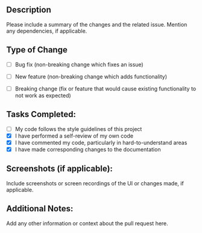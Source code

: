 ## Description

Please include a summary of the changes and the related issue. Mention any dependencies, if applicable.


## Type of Change


- [ ] Bug fix (non-breaking change which fixes an issue)
- [ ] New feature (non-breaking change which adds functionality)
- [ ] Breaking change (fix or feature that would cause existing functionality to not work as expected)


## Tasks Completed:

- [ ] My code follows the style guidelines of this project
- [X] I have performed a self-review of my own code
- [X] I have commented my code, particularly in hard-to-understand areas
- [X] I have made corresponding changes to the documentation

## Screenshots (if applicable):

Include screenshots or screen recordings of the UI or changes made, if applicable.

## Additional Notes:

Add any other information or context about the pull request here.
